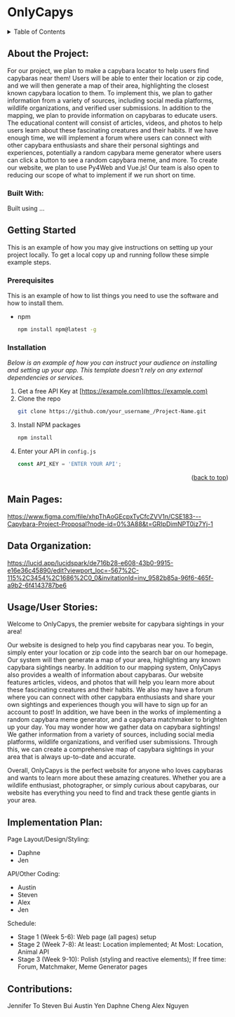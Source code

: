 # OnlyCapys

<details>
  <summary>Table of Contents</summary>
  <ol>
    <li>
      <a href="#about-the-project">About the Project</a>
      <ul>
        <li><a href="#built-with">Built With</a></li>
      </ul>
    </li>
    <li>
      <a href="#getting-started">Getting Started</a>
      <ul>
        <li><a href="#prerequisites">Prerequisites</a></li>
        <li><a href="#installation">Installation</a></li>
      </ul>
    </li>
    <li><a href="#usage/user-stories">Usage/User Stories</a></li>
    <li><a href="#main-pages">Main Pages</a></li>
    <li><a href="#implementation-plan">Implementation Plan</a></li>
    <li><a href="#contributions">Contributions</a></li>
  </ol>
</details>

## About the Project:
For our project, we plan to make a capybara locator to help users find capybaras near them! Users will be able to enter their location or zip code, and we will then generate a map of their area, highlighting the closest known capybara location to them. To implement this, we plan to gather information from a variety of sources, including social media platforms, wildlife organizations, and verified user submissions. In addition to the mapping, we plan to provide information on capybaras to educate users. The educational content will consist of articles, videos, and photos to help users learn about these fascinating creatures and their habits. If we have enough time, we will implement a forum where users can connect with other capybara enthusiasts and share their personal sightings and experiences, potentially a random capybara meme generator where users can click a button to see a random capybara meme, and more. To create our website, we plan to use Py4Web and Vue.js! Our team is also open to reducing our scope of what to implement if we run short on time.

### Built With:
Built using ...

## Getting Started

This is an example of how you may give instructions on setting up your project locally.
To get a local copy up and running follow these simple example steps.

### Prerequisites

This is an example of how to list things you need to use the software and how to install them.
* npm
  ```sh
  npm install npm@latest -g
  ```

### Installation

_Below is an example of how you can instruct your audience on installing and setting up your app. This template doesn't rely on any external dependencies or services._

1. Get a free API Key at [https://example.com](https://example.com)
2. Clone the repo
   ```sh
   git clone https://github.com/your_username_/Project-Name.git
   ```
3. Install NPM packages
   ```sh
   npm install
   ```
4. Enter your API in `config.js`
   ```js
   const API_KEY = 'ENTER YOUR API';
   ```

<p align="right">(<a href="#readme-top">back to top</a>)</p>

## Main Pages:
https://www.figma.com/file/xhpThAoGEcpxTyCfcZVV1n/CSE183---Capybara-Project-Proposal?node-id=0%3A88&t=GRIpDimNPT0jz7Yj-1 

## Data Organization:
https://lucid.app/lucidspark/de716b28-e608-43b0-9915-e16e36c45890/edit?viewport_loc=-567%2C-115%2C3454%2C1686%2C0_0&invitationId=inv_9582b85a-96f6-465f-a9b2-6f4143787be6

## Usage/User Stories:
Welcome to OnlyCapys, the premier website for capybara sightings in your area! 

Our website is designed to help you find capybaras near you. To begin, simply enter your location or zip code into the search bar on our homepage. Our system will then generate a map of your area, highlighting any known capybara sightings nearby. In addition to our mapping system, OnlyCapys also provides a wealth of information about capybaras. Our website features articles, videos, and photos that will help you learn more about these fascinating creatures and their habits. We also may have a forum where you can connect with other capybara enthusiasts and share your own sightings and experiences though you will have to sign up for an account to post! In addition, we have been in the works of implementing a random capybara meme generator, and a capybara matchmaker to brighten up your day. You may wonder how we gather data on capybara sightings! We gather information from a variety of sources, including social media platforms, wildlife organizations, and verified user submissions. Through this, we can create a comprehensive map of capybara sightings in your area that is always up-to-date and accurate.

Overall, OnlyCapys is the perfect website for anyone who loves capybaras and wants to learn more about these amazing creatures. Whether you are a wildlife enthusiast, photographer, or simply curious about capybaras, our website has everything you need to find and track these gentle giants in your area.

## Implementation Plan:
Page Layout/Design/Styling:
- Daphne
- Jen

API/Other Coding:
- Austin
- Steven
- Alex
- Jen

Schedule:
- Stage 1 (Week 5-6): Web page (all pages) setup
- Stage 2 (Week 7-8): At least: Location implemented; At Most: Location, Animal API
- Stage 3 (Week 9-10): Polish (styling and reactive elements); If free time: Forum, Matchmaker, Meme Generator pages 

## Contributions:
Jennifer To
Steven Bui
Austin Yen
Daphne Cheng
Alex Nguyen

